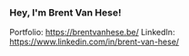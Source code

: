 ### Hey, I'm Brent Van Hese!

Portfolio: https://brentvanhese.be/
LinkedIn: https://www.linkedin.com/in/brent-van-hese/
<!--
**brentvanhese/brentvanhese** is a ✨ _special_ ✨ repository because its `README.md` (this file) appears on your GitHub profile.

Here are some ideas to get you started:

- 🔭 I’m currently working on ...
- 🌱 I’m currently learning ...
- 👯 I’m looking to collaborate on ...
- 🤔 I’m looking for help with ...
- 💬 Ask me about ...
- 📫 How to reach me: ...
- 😄 Pronouns: ...
- ⚡ Fun fact: ...
-->
